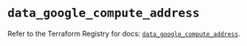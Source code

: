 # `data_google_compute_address`

Refer to the Terraform Registry for docs: [`data_google_compute_address`](https://registry.terraform.io/providers/hashicorp/google/6.39.0/docs/data-sources/compute_address).
